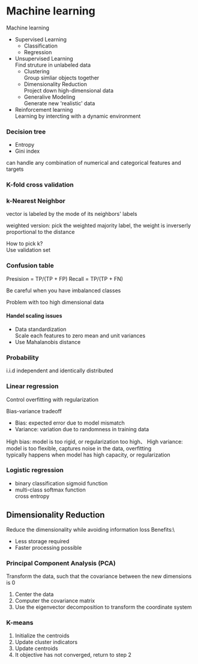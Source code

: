 # Machine learning

Machine learning
- Supervised Learning
  - Classification
  - Regression
- Unsupervised Learning\
  Find struture in unlabeled data
  - Clustering\
    Group simliar objects together
  - Dimensionality Reduction\
    Project down high-dimensional data
  - Generalive Modeling\
    Generate new 'realistic' data
- Reinforcement learning\
  Learning by intercting with a dynamic environment

### Decision tree

- Entropy
- Gini index

can handle any combination of numerical and categorical features and targets

### K-fold cross validation

### k-Nearest Neighbor

vector is labeled by the mode of its neighbors' labels

weighted version: pick the weighted majority label, the weight is inverserly proportional to the distance

How to pick k?\
Use validation set

### Confusion table
Presision = TP/(TP + FP)
Recall = TP/(TP + FN)

Be careful when you have imbalanced classes

Problem with too high dimensional data

#### Handel scaling issues
- Data standardization\
Scale each features to zero mean and unit variances
- Use Mahalanobis distance

### Probability

i.i.d independent and identically distributed


### Linear regression

Control overfitting with regularization

Bias-variance tradeoff
- Bias: expected error due to model mismatch
- Variance: variation due to randomness in training data

High bias: model is too rigid, or regularization too high、
High variance: model is too flexible, captures noise in the data, overfitting\
typically happens when model has high capacity, or regularization

### Logistic regression
- binary classification
  sigmoid function
- multi-class
  softmax function\
  cross entropy
  
## Dimensionality Reduction
Reduce the dimensionality while avoiding information loss
Benefits:\
- Less storage required
- Faster processing possible
  
### Principal Component Analysis (PCA)
Transform the data, such that the covariance between the new dimensions is 0
1. Center the data
2. Computer the covariance matrix
3. Use the eigenvector decomposition to transform the coordinate system

### K-means 
1. Initialize the centroids
2. Update cluster indicators
3. Update centroids
4. It objective has not converged, return to step 2

